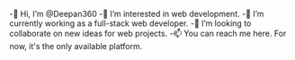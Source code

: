-👋 Hi, I’m @Deepan360
-👀 I’m interested in web development.
-🌱 I’m currently working as a full-stack web developer.
-💞️ I’m looking to collaborate on new ideas for web projects.
-📫 You can reach me here. For now, it's the only available platform.

<!---
Deepan360/Deepan360 is a ✨ special ✨ repository because its `README.md` (this file) appears on your GitHub profile.
You can click the Preview link to take a look at your changes.
--->
